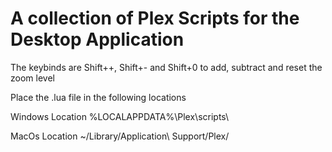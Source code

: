 # A collection of Plex Scripts for the Desktop Application

The keybinds are Shift++, Shift+- and Shift+0 to add, subtract and reset the zoom level

Place the .lua file in the following locations

Windows Location
%LOCALAPPDATA%\Plex\scripts\

MacOs Location
~/Library/Application\ Support/Plex/
